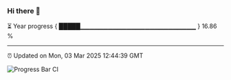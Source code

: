 ### Hi there 👋

⏳ Year progress { █████▁▁▁▁▁▁▁▁▁▁▁▁▁▁▁▁▁▁▁▁▁▁▁▁▁ } 16.86 %

---

⏰ Updated on Mon, 03 Mar 2025 12:44:39 GMT

![Progress Bar CI](https://github.com/ZhaoGui/ZhaoGui/workflows/Progress%20Bar%20CI/badge.svg)
